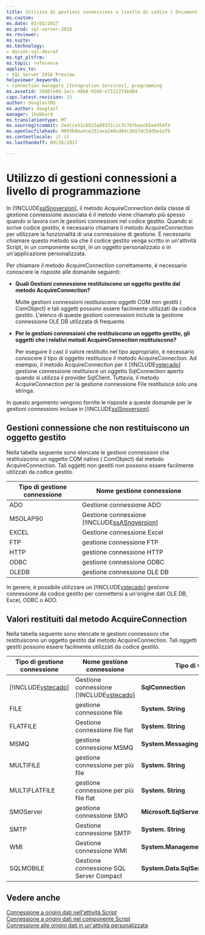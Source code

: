 ```yaml
---
title: Utilizzo di gestioni connessioni a livello di codice | Documenti Microsoft
ms.custom: 
ms.date: 03/03/2017
ms.prod: sql-server-2016
ms.reviewer: 
ms.suite: 
ms.technology:
- docset-sql-devref
ms.tgt_pltfrm: 
ms.topic: reference
applies_to:
- SQL Server 2016 Preview
helpviewer_keywords:
- connection managers [Integration Services], programming
ms.assetid: 2686fe84-1ecc-48b8-9160-e7122274bd84
caps.latest.revision: 15
author: douglaslMS
ms.author: douglasl
manager: jhubbard
ms.translationtype: MT
ms.sourcegitcommit: 2edcce51c6822a89151c3c3c76fbaacb5edd54f4
ms.openlocfilehash: 9093b9eadce231aea248cd04c2b57dc5dd5e1a76
ms.contentlocale: it-it
ms.lasthandoff: 09/26/2017

---
```

# <a name="working-with-connection-managers-programmatically"></a>Utilizzo di gestioni connessioni a livello di programmazione
  In [!INCLUDE[ssISnoversion](../includes/ssisnoversion-md.md)], il metodo AcquireConnection della classe di gestione connessione associata è il metodo viene chiamato più spesso quando si lavora con le gestioni connessioni nel codice gestito. Quando si scrive codice gestito, è necessario chiamare il metodo AcquireConnection per utilizzare la funzionalità di una connessione di gestione. È necessario chiamare questo metodo sia che il codice gestito venga scritto in un'attività Script, in un componente script, in un oggetto personalizzato o in un'applicazione personalizzata.  
  
 Per chiamare il metodo AcquireConnection correttamente, è necessario conoscere le risposte alle domande seguenti:  
  
-   **Quali Gestioni connessione restituiscono un oggetto gestito dal metodo AcquireConnection?**  
  
     Molte gestioni connessioni restituiscono oggetti COM non gestiti ( ComObject) e tali oggetti possono essere facilmente utilizzati da codice gestito. L'elenco di queste gestioni connessioni include la gestione connessione OLE DB utilizzata di frequente.  
  
-   **Per le gestioni connessioni che restituiscono un oggetto gestito, gli oggetti che i relativi metodi AcquireConnection restituiscono?**  
  
     Per eseguire il cast il valore restituito nel tipo appropriato, è necessario conoscere il tipo di oggetto restituisce il metodo AcquireConnection. Ad esempio, il metodo AcquireConnection per il [!INCLUDE[vstecado](../includes/vstecado-md.md)] gestione connessione restituisce un oggetto SqlConnection aperto quando si utilizza il provider SqlClient. Tuttavia, il metodo AcquireConnection per la gestione connessione File restituisce solo una stringa.  
  
 In questo argomento vengono fornite le risposte a queste domande per le gestioni connessioni incluse in [!INCLUDE[ssISnoversion](../includes/ssisnoversion-md.md)].  
  
## <a name="connection-managers-that-do-not-return-a-managed-object"></a>Gestioni connessione che non restituiscono un oggetto gestito  
 Nella tabella seguente sono elencate le gestioni connessioni che restituiscono un oggetto COM nativo ( ComObject) dal metodo AcquireConnection. Tali oggetti non gestiti non possono essere facilmente utilizzati da codice gestito.  
  
|Tipo di gestione connessione|Nome gestione connessione|  
|-----------------------------|-----------------------------|  
|ADO|Gestione connessione ADO|  
|MSOLAP90|Gestione connessione [!INCLUDE[ssASnoversion](../includes/ssasnoversion-md.md)]|  
|EXCEL|Gestione connessione Excel|  
|FTP|gestione connessione FTP|  
|HTTP|gestione connessione HTTP|  
|ODBC|gestione connessione ODBC|  
|OLEDB|gestione connessione OLE DB|  
  
 In genere, è possibile utilizzare un [!INCLUDE[vstecado](../includes/vstecado-md.md)] gestione connessione da codice gestito per connettersi a un'origine dati OLE DB, Excel, ODBC o ADO.  
  
## <a name="return-values-from-the-acquireconnection-method"></a>Valori restituiti dal metodo AcquireConnection  
 Nella tabella seguente sono elencate le gestioni connessioni che restituiscono un oggetto gestito dal metodo AcquireConnection. Tali oggetti gestiti possono essere facilmente utilizzati da codice gestito.  
  
|Tipo di gestione connessione|Nome gestione connessione|Tipo di valore restituito|Informazioni aggiuntive|  
|-----------------------------|-----------------------------|--------------------------|----------------------------|  
|[!INCLUDE[vstecado](../includes/vstecado-md.md)]|Gestione connessione [!INCLUDE[vstecado](../includes/vstecado-md.md)]|**SqlConnection**||  
|FILE|gestione connessione file|**System. String**|Percorso del file.|  
|FLATFILE|Gestione connessione file flat|**System. String**|Percorso del file.|  
|MSMQ|gestione connessione MSMQ|**System.Messaging.MessageQueue**||  
|MULTIFILE|gestione connessione per più file|**System. String**|Percorso di uno dei file.|  
|MULTIFLATFILE|gestione connessione per più file flat|**System. String**|Percorso di uno dei file.|  
|SMOServer|gestione connessione SMO|**Microsoft.SqlServer.Management.Smo.Server**||  
|SMTP|Gestione connessione SMTP|**System. String**|Ad esempio: `SmtpServer=<server name>;UseWindowsAuthentication=True;EnableSsl=False;`|  
|WMI|Gestione connessione WMI|**System.Management.ManagementScope**||  
|SQLMOBILE|Gestione connessione SQL Server Compact|**System.Data.SqlServerCe.SqlCeConnection**||  
  
## <a name="see-also"></a>Vedere anche  
 [Connessione a origini dati nell'attività Script](../integration-services/extending-packages-scripting/task/connecting-to-data-sources-in-the-script-task.md)   
 [Connessione a origini dati nel componente Script](../integration-services/extending-packages-scripting/data-flow-script-component/connecting-to-data-sources-in-the-script-component.md)   
 [Connessione alle origini dati in un'attività personalizzata](../integration-services/extending-packages-custom-objects/task/connecting-to-data-sources-in-a-custom-task.md)  
  
  
